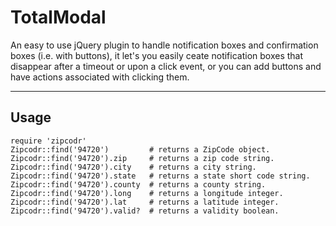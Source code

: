 TotalModal
=======
An easy to use jQuery plugin to handle notification boxes and confirmation boxes (i.e. with buttons), it let's you easily ceate notification boxes that disappear after a timeout or upon a click event, or you can add buttons and have actions associated with clicking them.


---

Usage
-----
  `require 'zipcodr'`  
  `Zipcodr::find('94720')         # returns a ZipCode object.`  
  `Zipcodr::find('94720').zip     # returns a zip code string.`  
  `Zipcodr::find('94720').city    # returns a city string.`  
  `Zipcodr::find('94720').state   # returns a state short code string.`  
  `Zipcodr::find('94720').county  # returns a county string.`  
  `Zipcodr::find('94720').long    # returns a longitude integer.`  
  `Zipcodr::find('94720').lat     # returns a latitude integer.`  
  `Zipcodr::find('94720').valid?  # returns a validity boolean.`

